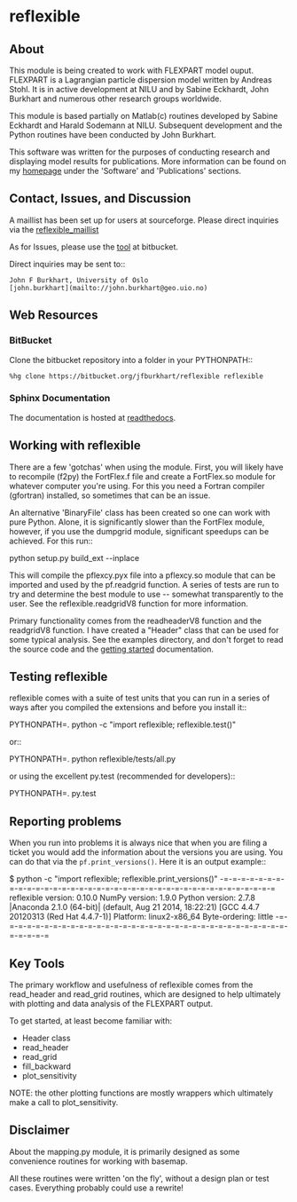 # reflexible #

## About ##
This module is being created to work with FLEXPART model ouput. FLEXPART is a 
Lagrangian particle dispersion model written by Andreas Stohl. It is in 
active development at NILU and by Sabine Eckhardt, John Burkhart and numerous 
other research groups worldwide.

This module is based partially on Matlab(c) routines developed
by Sabine Eckhardt and Harald Sodemann at NILU. Subsequent development
and the Python routines have been conducted by John Burkhart.

This software was written for the purposes of conducting research and displaying
model results for publications. More information can be found on my
[homepage](http://niflheim.nilu.no/~burkhart) under the 'Software' and
'Publications' sections.

## Contact, Issues, and Discussion ##

A maillist has been set up for users at sourceforge. Please direct inquiries via
the [reflexible_maillist](https://lists.sourceforge.net/lists/listinfo/reflexible-users)

As for Issues, please use the
[tool](https://bitbucket.org/jfburkhart/reflexible/issues/new) at
bitbucket.

Direct inquiries may be sent to::

	John F Burkhart, University of Oslo
	[john.burkhart](mailto://john.burkhart@geo.uio.no)


## Web Resources ##

### BitBucket ###

Clone the bitbucket repository into a folder in your PYTHONPATH::

	%hg clone https://bitbucket.org/jfburkhart/reflexible reflexible

### Sphinx Documentation ###

The documentation is hosted at
[readthedocs](http://reflexible.readthedocs.org/en/latest/index.html). 

## Working with reflexible

There are a few 'gotchas' when using the module. First, you will likely
have to recompile (f2py) the FortFlex.f file and create a FortFlex.so module
for whatever computer you're using. For this you need a Fortran compiler
(gfortran) installed, so sometimes that can be an issue.

An alternative 'BinaryFile' class has been created so one can work with pure
Python. Alone, it is significantly slower than the FortFlex module, however,
if you use the dumpgrid module, significant speedups can be achieved. For this
run::

  python setup.py build_ext --inplace


This will compile the pflexcy.pyx file into a pflexcy.so module that can be
imported and used by the pf.readgrid function. A series of tests are run to try
and determine the best module to use -- somewhat transparently to the user. See
the reflexible.readgridV8 function for more information.

Primary functionality comes from the readheaderV8 function and the readgridV8
function. I have created a "Header" class that can be used for some 
typical analysis. See the examples directory, and don't forget to read the
source code and the [getting started](http://reflexible.readthedocs.org/en/latest/getting_started.html) documentation. 

## Testing reflexible

reflexible comes with a suite of test units that you can run in a series of
ways after you compiled the extensions and before you install it::

  PYTHONPATH=. python -c "import reflexible; reflexible.test()"

or::

  PYTHONPATH=. python reflexible/tests/all.py

or using the excellent py.test (recommended for developers)::

  PYTHONPATH=. py.test

## Reporting problems

When you run into problems it is always nice that when you are filing a ticket
you would add the information about the versions you are using.  You can do
that via the `pf.print_versions()`.  Here it is an output example::

  $ python -c "import reflexible; reflexible.print_versions()"
  -=-=-=-=-=-=-=-=-=-=-=-=-=-=-=-=-=-=-=-=-=-=-=-=-=-=-=-=-=-=-=-=-=-=-=-=-=-=
  reflexible version: 0.10.0
  NumPy version:     1.9.0
  Python version:    2.7.8 |Anaconda 2.1.0 (64-bit)| (default, Aug 21 2014, 18:22:21)
  [GCC 4.4.7 20120313 (Red Hat 4.4.7-1)]
  Platform:          linux2-x86_64
  Byte-ordering:     little
  -=-=-=-=-=-=-=-=-=-=-=-=-=-=-=-=-=-=-=-=-=-=-=-=-=-=-=-=-=-=-=-=-=-=-=-=-=-=


## Key Tools

The primary workflow and usefulness of reflexible comes from the read_header and read_grid
routines, which are designed to help ultimately with plotting and data analysis of
the FLEXPART output.

To get started, at least become familiar with:

* Header class
* read_header
* read_grid
* fill_backward
* plot_sensitivity

NOTE: the other plotting functions are mostly wrappers which
ultimately make a call to plot_sensitivity.

## Disclaimer

About the mapping.py module, it is primarily designed as some convenience 
routines for working with basemap.
        
All these routines were written 'on the fly', without a design plan
or test cases. Everything probably could use a rewrite!